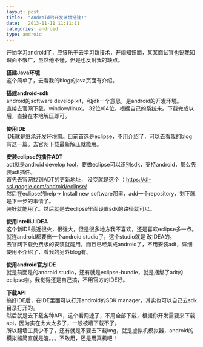 ```yaml
---
layout: post
title:  "Android的开发环境搭建!"
date:   2013-11-11 11:11:11
categories: android
type: android
---
```


开始学习android了，应该乐于去学习新技术，开阔知识面，某某面试官也说我知识面不够广，虽然他不懂，但是也反射我的缺点。

**搭建Java环境**  
这个简单了，去看我的blog的java页面有介绍。

**搭建android-sdk**  
android的software develop kit，和jdk一个意思，是android的开发环境。  
直接去官网下载，window/linux， 32位/64位，根据自己的系统来。下载完成以后，直接在本地解压即可。

**使用IDE**  
IDE就是继承开发环境嘛。目前首选是eclipse，不用介绍了，可以去看我的blog有这一篇。去官网下载最新解压就能用。

**安装eclipse的插件ADT**  
adt就是android develop tool，要做eclipse可以识别sdk，支持android，那么先装adt插件。  
首先去官网找到ADT的更新地址， 没变就是这个 ：https://dl-ssl.google.com/android/eclipse/  
然后在eclipse的help-> Install new software那里，add一个repository，剩下就是下一步的事情了。  
装好就能用了。然后就是去eclipse里面设置sdk的路径就可以。

**使用IntelliJ IDEA**  
这个新IDE最近很火，很强大，但是很多地方我不喜欢，还是喜欢eclipse多一点。就连android都要出一个android studio了，这个studio就是
改IDEA的。  
去官网下载免费版的安装就能用，而且已经集成android了，不用安装adt，详细使用不介绍了，看我的另外blog有。

**使用android官方IDE**  
就是前面是的android studio，还有就是eclipse-bundle，就是捆绑了adt的eclipse啦。我觉得还是自己搞，不用官方的IDE好。

**下载API**  
搞好IDE后，在IDE里面可以打开android的SDK manager，其实也可以自己去sdk目录打开的。   
然后就是去下载各种API，这个看网速了，不用全部下载，根据你开发需要来下载api，因为实在太大太多了，一般被墙下载不了。  
所以翻墙工具少不了，还有就是不要去下载img，就是虚拟机模拟器，android的模拟器简直就是渣。。。不敢用，还是用真机吧！
